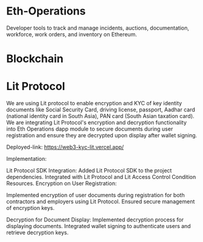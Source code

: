 # Eth-Operations
Developer tools to track and manage incidents, auctions, documentation, workforce, work orders, and inventory on Ethereum. 

# Blockchain

# Lit Protocol

We are using Lit protocol to enable encryption and KYC of key identity documents like Social Security Card, driving license, passport, Aadhar card (national identity card in South Asia), PAN card (South Asian taxation card). We are integrating Lit Protocol's encryption and decryption functionality into Eth Operations dapp module to secure documents during user registration and ensure they are decrypted upon display after wallet signing.

Deployed-link: https://web3-kyc-lit.vercel.app/

Implementation:

Lit Protocol SDK Integration: Added Lit Protocol SDK to the project dependencies.
Integrated with Lit Protocol and Lit Access Control Condition Resources.
Encryption on User Registration:

Implemented encryption of user documents during registration for both contractors and employers using Lit Protocol.
Ensured secure management of encryption keys.

Decryption for Document Display: Implemented decryption process for displaying documents. Integrated wallet signing to authenticate users and retrieve decryption keys.



